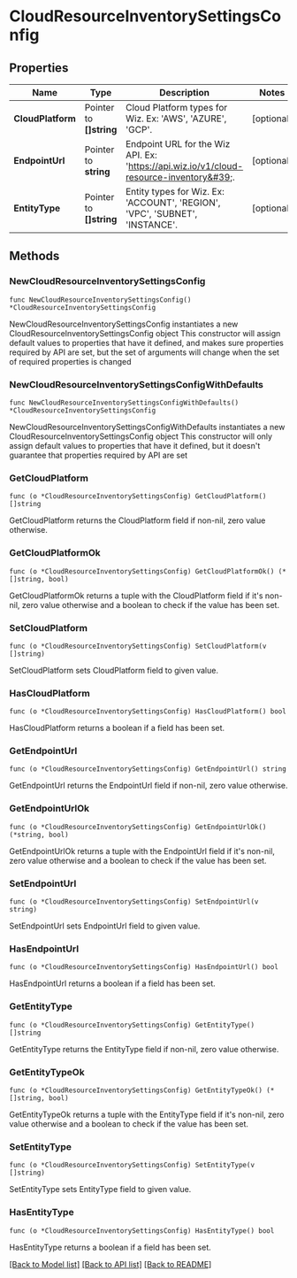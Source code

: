 # CloudResourceInventorySettingsConfig

## Properties

Name | Type | Description | Notes
------------ | ------------- | ------------- | -------------
**CloudPlatform** | Pointer to **[]string** | Cloud Platform types for Wiz. Ex: &#39;AWS&#39;, &#39;AZURE&#39;, &#39;GCP&#39;. | [optional] 
**EndpointUrl** | Pointer to **string** | Endpoint URL for the Wiz API. Ex: &#39;https://api.wiz.io/v1/cloud-resource-inventory&#39;. | [optional] 
**EntityType** | Pointer to **[]string** | Entity types for Wiz. Ex: &#39;ACCOUNT&#39;, &#39;REGION&#39;, &#39;VPC&#39;, &#39;SUBNET&#39;, &#39;INSTANCE&#39;. | [optional] 

## Methods

### NewCloudResourceInventorySettingsConfig

`func NewCloudResourceInventorySettingsConfig() *CloudResourceInventorySettingsConfig`

NewCloudResourceInventorySettingsConfig instantiates a new CloudResourceInventorySettingsConfig object
This constructor will assign default values to properties that have it defined,
and makes sure properties required by API are set, but the set of arguments
will change when the set of required properties is changed

### NewCloudResourceInventorySettingsConfigWithDefaults

`func NewCloudResourceInventorySettingsConfigWithDefaults() *CloudResourceInventorySettingsConfig`

NewCloudResourceInventorySettingsConfigWithDefaults instantiates a new CloudResourceInventorySettingsConfig object
This constructor will only assign default values to properties that have it defined,
but it doesn't guarantee that properties required by API are set

### GetCloudPlatform

`func (o *CloudResourceInventorySettingsConfig) GetCloudPlatform() []string`

GetCloudPlatform returns the CloudPlatform field if non-nil, zero value otherwise.

### GetCloudPlatformOk

`func (o *CloudResourceInventorySettingsConfig) GetCloudPlatformOk() (*[]string, bool)`

GetCloudPlatformOk returns a tuple with the CloudPlatform field if it's non-nil, zero value otherwise
and a boolean to check if the value has been set.

### SetCloudPlatform

`func (o *CloudResourceInventorySettingsConfig) SetCloudPlatform(v []string)`

SetCloudPlatform sets CloudPlatform field to given value.

### HasCloudPlatform

`func (o *CloudResourceInventorySettingsConfig) HasCloudPlatform() bool`

HasCloudPlatform returns a boolean if a field has been set.

### GetEndpointUrl

`func (o *CloudResourceInventorySettingsConfig) GetEndpointUrl() string`

GetEndpointUrl returns the EndpointUrl field if non-nil, zero value otherwise.

### GetEndpointUrlOk

`func (o *CloudResourceInventorySettingsConfig) GetEndpointUrlOk() (*string, bool)`

GetEndpointUrlOk returns a tuple with the EndpointUrl field if it's non-nil, zero value otherwise
and a boolean to check if the value has been set.

### SetEndpointUrl

`func (o *CloudResourceInventorySettingsConfig) SetEndpointUrl(v string)`

SetEndpointUrl sets EndpointUrl field to given value.

### HasEndpointUrl

`func (o *CloudResourceInventorySettingsConfig) HasEndpointUrl() bool`

HasEndpointUrl returns a boolean if a field has been set.

### GetEntityType

`func (o *CloudResourceInventorySettingsConfig) GetEntityType() []string`

GetEntityType returns the EntityType field if non-nil, zero value otherwise.

### GetEntityTypeOk

`func (o *CloudResourceInventorySettingsConfig) GetEntityTypeOk() (*[]string, bool)`

GetEntityTypeOk returns a tuple with the EntityType field if it's non-nil, zero value otherwise
and a boolean to check if the value has been set.

### SetEntityType

`func (o *CloudResourceInventorySettingsConfig) SetEntityType(v []string)`

SetEntityType sets EntityType field to given value.

### HasEntityType

`func (o *CloudResourceInventorySettingsConfig) HasEntityType() bool`

HasEntityType returns a boolean if a field has been set.


[[Back to Model list]](../README.md#documentation-for-models) [[Back to API list]](../README.md#documentation-for-api-endpoints) [[Back to README]](../README.md)


